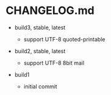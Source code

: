 # CHANGELOG.md

* build3, stable, latest
    * support UTF-8 quoted-printable

* build2, stable, latest
    * support UTF-8 8bit mail

* build1
    * initial commit

